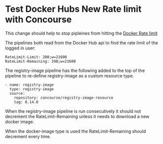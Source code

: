 # Test Docker Hubs New Rate limit with Concourse

This change should help to stop pipleines from hitting the [Docker Rate limit](https://www.docker.com/increase-rate-limits)

The pipelines both read from the Docker Hub api to find the rate limit of the logged in user:
```
RateLimit-Limit: 200;w=21600
RateLimit-Remaining: 198;w=21600
```
The registry-image pipeline has the following added to the top of the pipeline to re-define registry-image as a custom resource type. 
```
- name: registry-image
  type: registry-image
  source:
    repository: concourse/registry-image-resource
    tag: 0.14.0
```
When the registry-image pipeline is run consecutively it should not decrement the RateLimit-Remaining unless it needs to download a new docker image.

When the docker-image type is used the RateLimit-Remaining should decrement every time.
